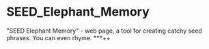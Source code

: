 # SEED_Elephant_Memory
"SEED Elephant Memory" - web page, a tool for creating catchy seed phrases. You can even rhyme.
***++
